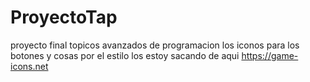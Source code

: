 # ProyectoTap
proyecto final topicos avanzados de programacion
los iconos para los botones y cosas por el estilo 
los estoy sacando de aqui https://game-icons.net

